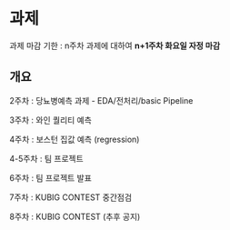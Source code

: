 # 과제

과제 마감 기한 : n주차 과제에 대하여 **n+1주차 화요일 자정 마감** 

## 개요 

2주차 : 당뇨병예측 과제 - EDA/전처리/basic Pipeline

3주차 : 와인 퀄리티 예측 

4주차 : 보스턴 집값 예측 (regression)

4-5주차 : 팀 프로젝트 

6주차 : 팀 프로젝트 발표

7주차 : KUBIG CONTEST 중간점검

8주차 : KUBIG CONTEST (추후 공지)
